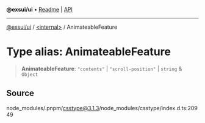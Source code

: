 **@exsui/ui** • [Readme](../../README.md) \| [API](../../globals.md)

***

[@exsui/ui](../../README.md) / [\<internal\>](../README.md) / AnimateableFeature

# Type alias: AnimateableFeature

> **AnimateableFeature**: `"contents"` \| `"scroll-position"` \| `string` & `Object`

## Source

node\_modules/.pnpm/csstype@3.1.3/node\_modules/csstype/index.d.ts:20949
